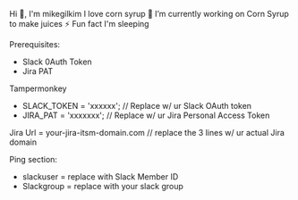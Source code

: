 Hi 👋, I'm mikegilkim
I love corn syrup
🔭 I’m currently working on Corn Syrup to make juices
⚡ Fun fact I'm sleeping


Prerequisites:
- Slack 0Auth Token
- Jira PAT

Tampermonkey

- SLACK_TOKEN = 'xxxxxx';  // Replace w/ ur Slack OAuth token
- JIRA_PAT = 'xxxxxxx';  // Replace w/ ur Jira Personal Access Token

Jira Url = your-jira-itsm-domain.com // replace the 3 lines w/ ur actual Jira domain

Ping section:
- slackuser = replace with Slack Member ID
- Slackgroup = replace with your slack group
